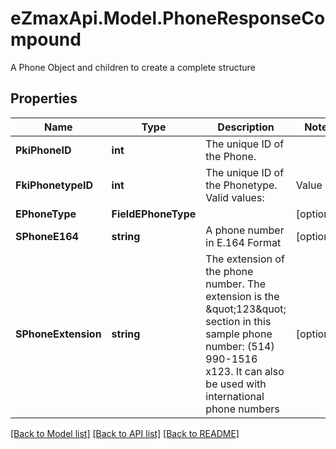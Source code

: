 # eZmaxApi.Model.PhoneResponseCompound
A Phone Object and children to create a complete structure

## Properties

Name | Type | Description | Notes
------------ | ------------- | ------------- | -------------
**PkiPhoneID** | **int** | The unique ID of the Phone. | 
**FkiPhonetypeID** | **int** | The unique ID of the Phonetype.  Valid values:  |Value|Description| |-|-| |1|Office| |2|Home| |3|Mobile| |4|Fax| |5|Pager| |6|Toll Free| | 
**EPhoneType** | **FieldEPhoneType** |  | [optional] 
**SPhoneE164** | **string** | A phone number in E.164 Format | [optional] 
**SPhoneExtension** | **string** | The extension of the phone number.  The extension is the \&quot;123\&quot; section in this sample phone number: (514) 990-1516 x123.  It can also be used with international phone numbers | [optional] 

[[Back to Model list]](../README.md#documentation-for-models) [[Back to API list]](../README.md#documentation-for-api-endpoints) [[Back to README]](../README.md)

